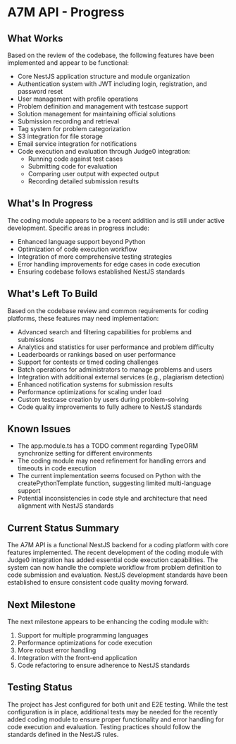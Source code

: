 # A7M API - Progress

## What Works

Based on the review of the codebase, the following features have been implemented and appear to be functional:

- Core NestJS application structure and module organization
- Authentication system with JWT including login, registration, and password reset
- User management with profile operations
- Problem definition and management with testcase support
- Solution management for maintaining official solutions
- Submission recording and retrieval
- Tag system for problem categorization
- S3 integration for file storage
- Email service integration for notifications
- Code execution and evaluation through Judge0 integration:
  - Running code against test cases
  - Submitting code for evaluation
  - Comparing user output with expected output
  - Recording detailed submission results

## What's In Progress

The coding module appears to be a recent addition and is still under active development. Specific areas in progress include:

- Enhanced language support beyond Python
- Optimization of code execution workflow
- Integration of more comprehensive testing strategies
- Error handling improvements for edge cases in code execution
- Ensuring codebase follows established NestJS standards

## What's Left To Build

Based on the codebase review and common requirements for coding platforms, these features may need implementation:

- Advanced search and filtering capabilities for problems and submissions
- Analytics and statistics for user performance and problem difficulty
- Leaderboards or rankings based on user performance
- Support for contests or timed coding challenges
- Batch operations for administrators to manage problems and users
- Integration with additional external services (e.g., plagiarism detection)
- Enhanced notification systems for submission results
- Performance optimizations for scaling under load
- Custom testcase creation by users during problem-solving
- Code quality improvements to fully adhere to NestJS standards

## Known Issues

- The app.module.ts has a TODO comment regarding TypeORM synchronize setting for different environments
- The coding module may need refinement for handling errors and timeouts in code execution
- The current implementation seems focused on Python with the createPythonTemplate function, suggesting limited multi-language support
- Potential inconsistencies in code style and architecture that need alignment with NestJS standards

## Current Status Summary

The A7M API is a functional NestJS backend for a coding platform with core features implemented. The recent development of the coding module with Judge0 integration has added essential code execution capabilities. The system can now handle the complete workflow from problem definition to code submission and evaluation. NestJS development standards have been established to ensure consistent code quality moving forward.

## Next Milestone

The next milestone appears to be enhancing the coding module with:

1. Support for multiple programming languages
2. Performance optimizations for code execution
3. More robust error handling
4. Integration with the front-end application
5. Code refactoring to ensure adherence to NestJS standards

## Testing Status

The project has Jest configured for both unit and E2E testing. While the test configuration is in place, additional tests may be needed for the recently added coding module to ensure proper functionality and error handling for code execution and evaluation. Testing practices should follow the standards defined in the NestJS rules.
